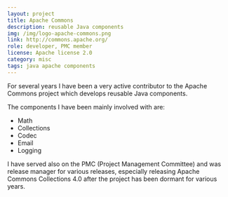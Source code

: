 ```yaml
---
layout: project
title: Apache Commons
description: reusable Java components
img: /img/logo-apache-commons.png
link: http://commons.apache.org/
role: developer, PMC member
license: Apache license 2.0
category: misc
tags: java apache components
---
```


For several years I have been a very active contributor to the Apache Commons project which develops
reusable Java components.

The components I have been mainly involved with are:

  * Math
  * Collections
  * Codec
  * Email
  * Logging

I have served also on the PMC (Project Management Committee) and was release manager for various releases, especially
releasing Apache Commons Collections 4.0 after the project has been dormant for various years.

